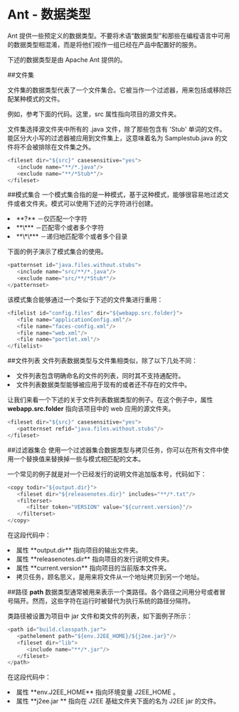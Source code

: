 # Ant - 数据类型


Ant 提供一些预定义的数据类型。不要将术语“数据类型”和那些在编程语言中可用的数据类型相混淆，而是将他们视作一组已经在产品中配置好的服务。

下述的数据类型是由 Apache Ant 提供的。

##文件集

文件集的数据类型代表了一个文件集合。它被当作一个过滤器，用来包括或移除匹配某种模式的文件。

例如，参考下面的代码。这里，src 属性指向项目的源文件夹。

文件集选择源文件夹中所有的 .java 文件，除了那些包含有 'Stub' 单词的文件。能区分大小写的过滤器被应用到文件集上，这意味着名为 Samplestub.java 的文件将不会被排除在文件集之外。

``` java
<fileset dir="${src}" casesensitive="yes">
   <include name="**/*.java"/>
   <exclude name="**/*Stub*"/>
</fileset>
```

##模式集合
一个模式集合指的是一种模式，基于这种模式，能够很容易地过滤文件或者文件夹。模式可以使用下述的元字符进行创建。

<li>**?** －仅匹配一个字符</li>
<li>**\*** －匹配零个或者多个字符</li>
<li>**\*\*** －递归地匹配零个或者多个目录</li>

下面的例子演示了模式集合的使用。

``` java
<patternset id="java.files.without.stubs">
   <include name="src/**/*.java"/>
   <exclude name="src/**/*Stub*"/>
</patternset>
```

该模式集合能够通过一个类似于下述的文件集进行重用：

``` java
<filelist id="config.files" dir="${webapp.src.folder}">
   <file name="applicationConfig.xml"/>
   <file name="faces-config.xml"/>
   <file name="web.xml"/>
   <file name="portlet.xml"/>
</filelist>
```

##文件列表
文件列表数据类型与文件集相类似，除了以下几处不同：
<li>文件列表包含明确命名的文件的列表，同时其不支持通配符。</li>
<li>文件列表数据类型能够被应用于现有的或者还不存在的文件中。</li>

让我们来看一个下述的关于文件列表数据类型的例子。在这个例子中，属性 **webapp.src.folder** 指向该项目中的 web 应用的源文件夹。

``` java
<fileset dir="${src}" casesensitive="yes">
   <patternset refid="java.files.without.stubs"/>
</fileset>
```

##过滤器集合
使用一个过滤器集合数据类型与拷贝任务，你可以在所有文件中使用一个替换值来替换掉一些与模式相匹配的文本。

一个常见的例子就是对一个已经发行的说明文件追加版本号，代码如下：

``` java
<copy todir="${output.dir}">
   <fileset dir="${releasenotes.dir}" includes="**/*.txt"/>
   <filterset>
      <filter token="VERSION" value="${current.version}"/>
   </filterset>
</copy>
```

在这段代码中：
<li>属性 **output.dir** 指向项目的输出文件夹。</li>
<li>属性 **releasenotes.dir** 指向项目的发行说明文件夹。</li>
<li>属性 **current.version** 指向项目的当前版本文件夹。</li>
<li>拷贝任务，顾名思义，是用来将文件从一个地址拷贝到另一个地址。</li>

##路径
**path** 数据类型通常被用来表示一个类路径。各个路径之间用分号或者冒号隔开。然而，这些字符在运行时被替代为执行系统的路径分隔符。

类路径被设置为项目中 jar 文件和类文件的列表，如下面例子所示：

``` java
<path id="build.classpath.jar">
   <pathelement path="${env.J2EE_HOME}/${j2ee.jar}"/>
   <fileset dir="lib">
      <include name="**/*.jar"/>
   </fileset>
</path>
```

在这段代码中：
<li> 属性 **env.J2EE_HOME** 指向环境变量 J2EE_HOME 。</li>
<li> 属性 **j2ee.jar ** 指向在 J2EE 基础文件夹下面的名为 J2EE jar 的文件。</li>